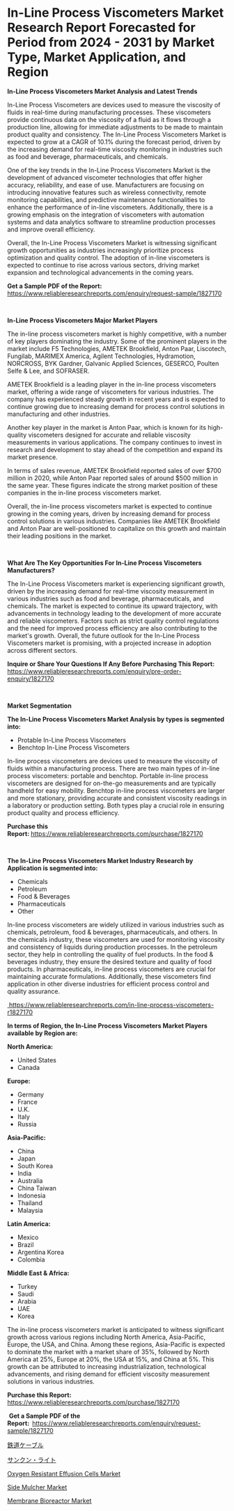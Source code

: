 <p><h1>In-Line Process Viscometers Market Research Report Forecasted for Period from 2024 -  2031 by Market Type, Market Application, and Region</h1></p><p><strong>In-Line Process Viscometers Market Analysis and Latest Trends</strong></p>
<p><p>In-Line Process Viscometers are devices used to measure the viscosity of fluids in real-time during manufacturing processes. These viscometers provide continuous data on the viscosity of a fluid as it flows through a production line, allowing for immediate adjustments to be made to maintain product quality and consistency. The In-Line Process Viscometers Market is expected to grow at a CAGR of 10.1% during the forecast period, driven by the increasing demand for real-time viscosity monitoring in industries such as food and beverage, pharmaceuticals, and chemicals.</p><p>One of the key trends in the In-Line Process Viscometers Market is the development of advanced viscometer technologies that offer higher accuracy, reliability, and ease of use. Manufacturers are focusing on introducing innovative features such as wireless connectivity, remote monitoring capabilities, and predictive maintenance functionalities to enhance the performance of in-line viscometers. Additionally, there is a growing emphasis on the integration of viscometers with automation systems and data analytics software to streamline production processes and improve overall efficiency.</p><p>Overall, the In-Line Process Viscometers Market is witnessing significant growth opportunities as industries increasingly prioritize process optimization and quality control. The adoption of in-line viscometers is expected to continue to rise across various sectors, driving market expansion and technological advancements in the coming years.</p></p>
<p><strong>Get a Sample PDF of the Report:&nbsp;</strong> <a href="https://www.reliableresearchreports.com/enquiry/request-sample/1827170">https://www.reliableresearchreports.com/enquiry/request-sample/1827170</a></p>
<p>&nbsp;</p>
<p><strong>In-Line Process Viscometers Major Market Players</strong></p>
<p><p>The in-line process viscometers market is highly competitive, with a number of key players dominating the industry. Some of the prominent players in the market include F5 Technologies, AMETEK Brookfield, Anton Paar, Liscotech, Fungilab, MARIMEX America, Agilent Technologies, Hydramotion, NORCROSS, BYK Gardner, Galvanic Applied Sciences, GESERCO, Poulten Selfe & Lee, and SOFRASER.</p><p>AMETEK Brookfield is a leading player in the in-line process viscometers market, offering a wide range of viscometers for various industries. The company has experienced steady growth in recent years and is expected to continue growing due to increasing demand for process control solutions in manufacturing and other industries.</p><p>Another key player in the market is Anton Paar, which is known for its high-quality viscometers designed for accurate and reliable viscosity measurements in various applications. The company continues to invest in research and development to stay ahead of the competition and expand its market presence.</p><p>In terms of sales revenue, AMETEK Brookfield reported sales of over $700 million in 2020, while Anton Paar reported sales of around $500 million in the same year. These figures indicate the strong market position of these companies in the in-line process viscometers market.</p><p>Overall, the in-line process viscometers market is expected to continue growing in the coming years, driven by increasing demand for process control solutions in various industries. Companies like AMETEK Brookfield and Anton Paar are well-positioned to capitalize on this growth and maintain their leading positions in the market.</p></p>
<p>&nbsp;</p>
<p><strong>What Are The Key Opportunities For In-Line Process Viscometers Manufacturers?</strong></p>
<p><p>The In-Line Process Viscometers market is experiencing significant growth, driven by the increasing demand for real-time viscosity measurement in various industries such as food and beverage, pharmaceuticals, and chemicals. The market is expected to continue its upward trajectory, with advancements in technology leading to the development of more accurate and reliable viscometers. Factors such as strict quality control regulations and the need for improved process efficiency are also contributing to the market's growth. Overall, the future outlook for the In-Line Process Viscometers market is promising, with a projected increase in adoption across different sectors.</p></p>
<p><strong>Inquire or Share Your Questions If Any Before Purchasing This Report:</strong> <a href="https://www.reliableresearchreports.com/enquiry/pre-order-enquiry/1827170">https://www.reliableresearchreports.com/enquiry/pre-order-enquiry/1827170</a></p>
<p>&nbsp;</p>
<p><strong>Market Segmentation</strong></p>
<p><strong>The In-Line Process Viscometers Market Analysis by types is segmented into:</strong></p>
<p><ul><li>Protable In-Line Process Viscometers</li><li>Benchtop In-Line Process Viscometers</li></ul></p>
<p><p>In-line process viscometers are devices used to measure the viscosity of fluids within a manufacturing process. There are two main types of in-line process viscometers: portable and benchtop. Portable in-line process viscometers are designed for on-the-go measurements and are typically handheld for easy mobility. Benchtop in-line process viscometers are larger and more stationary, providing accurate and consistent viscosity readings in a laboratory or production setting. Both types play a crucial role in ensuring product quality and process efficiency.</p></p>
<p><strong>Purchase this Report:&nbsp;</strong><a href="https://www.reliableresearchreports.com/purchase/1827170">https://www.reliableresearchreports.com/purchase/1827170</a></p>
<p>&nbsp;</p>
<p><strong>The In-Line Process Viscometers Market Industry Research by Application is segmented into:</strong></p>
<p><ul><li>Chemicals</li><li>Petroleum</li><li>Food & Beverages</li><li>Pharmaceuticals</li><li>Other</li></ul></p>
<p><p>In-line process viscometers are widely utilized in various industries such as chemicals, petroleum, food & beverages, pharmaceuticals, and others. In the chemicals industry, these viscometers are used for monitoring viscosity and consistency of liquids during production processes. In the petroleum sector, they help in controlling the quality of fuel products. In the food & beverages industry, they ensure the desired texture and quality of food products. In pharmaceuticals, in-line process viscometers are crucial for maintaining accurate formulations. Additionally, these viscometers find application in other diverse industries for efficient process control and quality assurance.</p></p>
<p><a href="https://www.reliableresearchreports.com/in-line-process-viscometers-r1827170">&nbsp;https://www.reliableresearchreports.com/in-line-process-viscometers-r1827170</a></p>
<p><strong>In terms of Region, the In-Line Process Viscometers Market Players available by Region are:</strong></p>
<p>
    <p> <strong> North America: </strong>
        <ul>
            <li>United States</li>
            <li>Canada</li>
        </ul>
        </p> 
    <p> <strong> Europe: </strong>
        <ul>
            <li>Germany</li>
            <li>France</li>
            <li>U.K.</li>
            <li>Italy</li>
            <li>Russia</li>
        </ul>
        </p> 
    <p> <strong> Asia-Pacific: </strong>
        <ul>
            <li>China</li>
            <li>Japan</li>
            <li>South Korea</li>
            <li>India</li>
            <li>Australia</li>
            <li>China Taiwan</li>
            <li>Indonesia</li>
            <li>Thailand</li>
            <li>Malaysia</li>
        </ul>
        </p> 
    <p> <strong> Latin America: </strong>
        <ul>
            <li>Mexico</li>
            <li>Brazil</li>
            <li>Argentina Korea</li>
            <li>Colombia</li>
        </ul>
        </p> 
    <p> <strong> Middle East & Africa: </strong>
        <ul>
            <li>Turkey</li>
            <li>Saudi</li>
            <li>Arabia</li>
            <li>UAE</li>
            <li>Korea</li>
        </ul>
    </p>
    </p>
<p><p>The in-line process viscometers market is anticipated to witness significant growth across various regions including North America, Asia-Pacific, Europe, the USA, and China. Among these regions, Asia-Pacific is expected to dominate the market with a market share of 35%, followed by North America at 25%, Europe at 20%, the USA at 15%, and China at 5%. This growth can be attributed to increasing industrialization, technological advancements, and rising demand for efficient viscosity measurement solutions in various industries.</p></p>
<p><strong>Purchase this Report: </strong><a href="https://www.reliableresearchreports.com/purchase/1827170">https://www.reliableresearchreports.com/purchase/1827170</a></p>
<p>&nbsp;<strong>Get a Sample PDF of the Report:&nbsp;&nbsp;</strong><a href="https://www.reliableresearchreports.com/enquiry/request-sample/1827170">https://www.reliableresearchreports.com/enquiry/request-sample/1827170</a></p>
<p><strong></strong></p>
<p><p><a href="https://github.com/nxboeu02965442/Market-Research-Report-List-1/blob/main/316898041856.md">鉄道ケーブル</a></p><p><a href="https://github.com/moulafa/Market-Research-Report-List-1/blob/main/333431041857.md">サンクン・ライト</a></p><p><a href="https://github.com/mabutironaldo/Market-Research-Report-List-4/blob/main/oxygen-resistant-effusion-cells-market.md">Oxygen Resistant Effusion Cells Market</a></p><p><a href="https://www.linkedin.com/pulse/side-mulcher-market-size-outlook-forecast-2024-2031-market-critics-2ntue?trackingId=ugSLN0wICBmdXnP3KiyIqw%3D%3D">Side Mulcher Market</a></p><p><a href="https://www.linkedin.com/pulse/membrane-bioreactor-market-size-outlook-forecast-2024-2031-a4cre?trackingId=plZ6sVuH%2FfEnmXhAIsKBtw%3D%3D">Membrane Bioreactor Market</a></p></p>